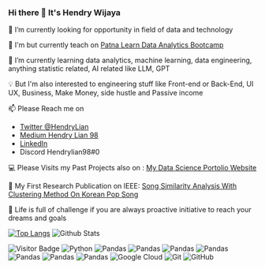 ### Hi there 👋 It's Hendry Wijaya

🔭 I’m currently looking for opportunity in field of data and technology 

💼 I'm but currently teach on [Patna Learn Data Analytics Bootcamp](https://external.ink?to=/rahadianrizki.com/private-bootcamp)

🌱 I’m currently learning data analytics, machine learning, data engineering, anything statistic related, AI related like LLM, GPT

💡  But I'm also interested to engineering stuff like Front-end or Back-End, UI UX, Business, Make Money, side hustle and Passive income

📫 Please Reach me on
  - [Twitter @HendryLian](https://external.ink?to=/twitter.com/HendryLian)
  - [Medium Hendry Lian 98](https://external.ink?to=/hendrylian98.medium.com/)
  - [LinkedIn](https://external.ink?to=/www.linkedin.com/in/hendrylian)
  - Discord Hendrylian98#0

💻 Please Visits my Past Projects also on : [My Data Science Portolio Website](https://external.ink?to=/www.datascienceportfol.io/hendrylian98)

🔎 My First Research Publication on IEEE: [Song Similarity Analysis With Clustering Method On Korean Pop Song](https://external.ink?to=/ieeexplore.ieee.org/document/9617204)

🤦 Life is full of challenge if you are always proactive initiative to reach your dreams and goals
<!--
**hendrywijaya98/hendrywijaya98** is a ✨ _special_ ✨ repository because its `README.md` (this file) appears on your GitHub profile.

Here are some ideas to get you started:

- 🔭 I’m currently looking for opportunity in field of data and technology
- 🌱 I’m currently learning data analytics, machine learning
- 👯 I’m looking to collaborate on ...
- 🤔 I’m looking for help with ...
- 💬 Ask me about ...
- 📫 Please Reach me on
  - [Twitter @HendryLian](https://twitter.com/HendryLian)
  - [Medium Hendry Lian 98](https://hendrylian98.medium.com/)
  - [LinkedIn](https://www.linkedin.com/in/hendrylian) 
- 😄 Pronouns: ...
- ⚡ Fun fact: ...
-->
[![Top Langs](https://github-readme-stats.vercel.app/api/top-langs/?username=hendrywijaya98)](https://github.com/anuraghazra/github-readme-stats)
![Github Stats](https://github-readme-stats.vercel.app/api?username=hendrywijaya98&show_icons=true)

![Visitor Badge](https://visitor-badge.laobi.icu/badge?page_id=hendrywijaya98.hendrywijaya98) 
![Python](https://img.shields.io/badge/-Python-yellow?style=flat-square&logo=Python)
![Pandas](https://img.shields.io/badge/-Pandas-purple?style=flat-square&logo=Pandas)
![Pandas](https://img.shields.io/badge/-Numpy-red?style=flat-square&logo=Numpy)
![Pandas](https://img.shields.io/badge/-Matplotlib-white?style=flat-square&logo=Matplotlib)
![Pandas](https://img.shields.io/badge/-Seaborn-grey?style=flat-square&logo=Seaborn)
![Pandas](https://img.shields.io/badge/-ScikitLearn-brown?style=flat-square&logo=Scikit-Learn)
![Pandas](https://img.shields.io/badge/-SQL-blue?style=flat-square&logo=SQL)
![Pandas](https://img.shields.io/badge/-PostgreSQL-green?style=flat-square&logo=PostgreSQL)
![Google Cloud](https://img.shields.io/badge/Google%20Cloud-black?style=flat-square&logo=google-cloud)
![Git](https://img.shields.io/badge/-Git-black?style=flat-square&logo=git)
![GitHub](https://img.shields.io/badge/-GitHub-181717?style=flat-square&logo=github)
